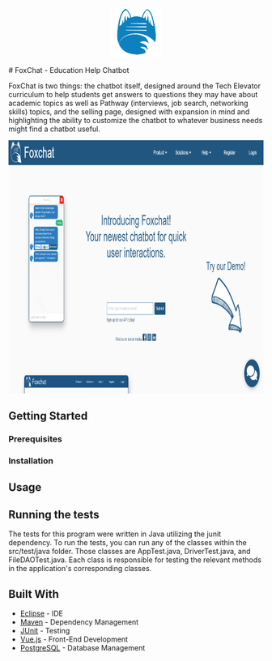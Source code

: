 <p align="center">
<img src="Images/foxtrot_chat.png" alt="Landing Page" height="100" align="center">
</p>
# FoxChat - Education Help Chatbot

FoxChat is two things: the chatbot itself, designed around the Tech Elevator curriculum to help students get answers to questions they may have about academic topics as well as Pathway (interviews, job search, networking skills) topics, and the selling page, designed with expansion in mind and highlighting the ability to customize the chatbot to whatever business needs might find a chatbot useful. 

<img src="Images/FoxChat Landing Page.png" alt="Landing Page" height="500">

## Getting Started



### Prerequisites


### Installation

## Usage


## Running the tests

The tests for this program were written in Java utilizing the junit dependency. To run the tests, you can run any of the classes within the src/test/java folder. Those classes are AppTest.java, DriverTest.java, and FileDAOTest.java. Each class is responsible for testing the relevant methods in the application's corresponding classes. 



## Built With
* [Eclipse](https://www.eclipse.org/) - IDE
* [Maven](https://maven.apache.org/) - Dependency Management
* [JUnit](https://junit.org/) - Testing
* [Vue.js](https://vuejs.org/) - Front-End Development
* [PostgreSQL](https://www.postgresql.org/) - Database Management


